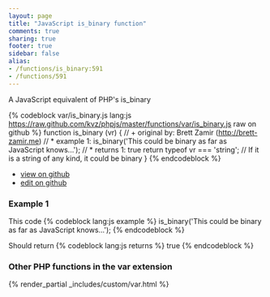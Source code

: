 ```yaml
---
layout: page
title: "JavaScript is_binary function"
comments: true
sharing: true
footer: true
sidebar: false
alias:
- /functions/is_binary:591
- /functions/591
---
```

<!-- Generated by Rakefile:build -->
A JavaScript equivalent of PHP's is_binary

{% codeblock var/is_binary.js lang:js https://raw.github.com/kvz/phpjs/master/functions/var/is_binary.js raw on github %}
function is_binary (vr) {
  // +   original by: Brett Zamir (http://brett-zamir.me)
  // *     example 1: is_binary('This could be binary as far as JavaScript knows...');
  // *     returns 1: true
  return typeof vr === 'string'; // If it is a string of any kind, it could be binary
}
{% endcodeblock %}

 - [view on github](https://github.com/kvz/phpjs/blob/master/functions/var/is_binary.js)
 - [edit on github](https://github.com/kvz/phpjs/edit/master/functions/var/is_binary.js)

### Example 1
This code
{% codeblock lang:js example %}
is_binary('This could be binary as far as JavaScript knows...');
{% endcodeblock %}

Should return
{% codeblock lang:js returns %}
true
{% endcodeblock %}


### Other PHP functions in the var extension
{% render_partial _includes/custom/var.html %}
